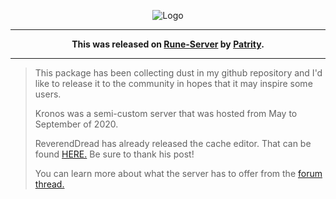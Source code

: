 <p align="center">
  <img src="https://i.imgur.com/bj2EKL4.png" alt="Logo">
</p>

---

<p align="center">
  <strong>This was released on <a href="https://www.rune-server.ee/runescape-development/rs2-server/downloads/696766-kronos-osrs-semi-custom-server-deob-client-multi-world-support-184-a.html">Rune-Server</a> by <a href="https://www.rune-server.ee/members/patrity/">Patrity</a>.</strong>
</p>

---

> This package has been collecting dust in my github repository and I'd like to release it to the community in hopes that it may inspire some users.
> 
> Kronos was a semi-custom server that was hosted from May to September of 2020.
> 
> ReverendDread has already released the cache editor. That can be found [HERE.](https://www.rune-server.ee/runescape-development/rs2-client/tools/695878-open-source-osrs-deob-cache-tools.html) Be sure to thank his post!
>
> You can learn more about what the server has to offer from the [forum thread.](https://rune-server.org/threads/kronos-osrs-semi-custom-server-deob-client-multi-world-support-184.696766/)
